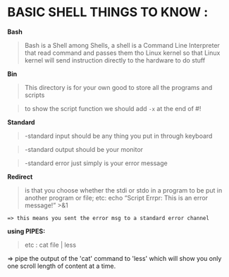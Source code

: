 # BASIC SHELL THINGS TO KNOW :
__Bash__

> Bash is a Shell among Shells, a shell is a Command Line Interpreter that read command and passes them tho Linux kernel so that Linux kernel will send instruction directly to the hardware to do stuff

__Bin__

> This directory is for your own good to store all the programs and scripts

> to show the script function we should add `-x` at the end of #!

__Standard__ 

>   -standard input should be any thing you put in through keyboard
		
>   -standard output should be your monitor
		
>   -standard error just simply is your error message

__Redirect__
> is  that you choose whether the stdi or stdo in a program to be put in 
another program or file;	etc: echo “Script Errpr: This is an error message!” >&1

	=> this means you sent the error msg to a standard error channel

__using PIPES:__

>	etc : cat file | less

=> pipe the output of the 'cat' command to 'less' which will show you only one scroll length of content at a time.

	

